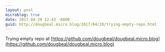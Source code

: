 ```yaml
---
layout: post
microblog: true
date: 2017-04-28 12:43 -0800
guid: http://dougbeal.micro.blog/2017/04/28/trying-empty-repo.html
---
```

Trying empty repo at [https://github.com/dougbeal/dougbeal.micro.blog](https://github.com/dougbeal/dougbeal.micro.blog)
